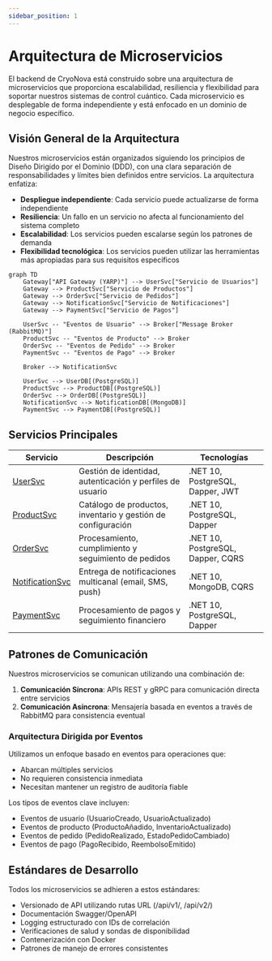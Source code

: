```yaml
---
sidebar_position: 1
---
```


# Arquitectura de Microservicios

El backend de CryoNova está construido sobre una arquitectura de microservicios que proporciona escalabilidad, resiliencia y flexibilidad para soportar nuestros sistemas de control cuántico. Cada microservicio es desplegable de forma independiente y está enfocado en un dominio de negocio específico.

## Visión General de la Arquitectura

Nuestros microservicios están organizados siguiendo los principios de Diseño Dirigido por el Dominio (DDD), con una clara separación de responsabilidades y límites bien definidos entre servicios. La arquitectura enfatiza:

- **Despliegue independiente**: Cada servicio puede actualizarse de forma independiente
- **Resiliencia**: Un fallo en un servicio no afecta al funcionamiento del sistema completo
- **Escalabilidad**: Los servicios pueden escalarse según los patrones de demanda
- **Flexibilidad tecnológica**: Los servicios pueden utilizar las herramientas más apropiadas para sus requisitos específicos

```mermaid
graph TD
    Gateway["API Gateway (YARP)"] --> UserSvc["Servicio de Usuarios"]
    Gateway --> ProductSvc["Servicio de Productos"]
    Gateway --> OrderSvc["Servicio de Pedidos"]
    Gateway --> NotificationSvc["Servicio de Notificaciones"]
    Gateway --> PaymentSvc["Servicio de Pagos"]
    
    UserSvc -- "Eventos de Usuario" --> Broker["Message Broker (RabbitMQ)"]
    ProductSvc -- "Eventos de Producto" --> Broker
    OrderSvc -- "Eventos de Pedido" --> Broker
    PaymentSvc -- "Eventos de Pago" --> Broker
    
    Broker --> NotificationSvc
    
    UserSvc --> UserDB[(PostgreSQL)]
    ProductSvc --> ProductDB[(PostgreSQL)]
    OrderSvc --> OrderDB[(PostgreSQL)]
    NotificationSvc --> NotificationDB[(MongoDB)]
    PaymentSvc --> PaymentDB[(PostgreSQL)]
```

## Servicios Principales

| Servicio | Descripción | Tecnologías |
|---------|-------------|--------------|
| [UserSvc](./user-service) | Gestión de identidad, autenticación y perfiles de usuario | .NET 10, PostgreSQL, Dapper, JWT |
| [ProductSvc](./product-service) | Catálogo de productos, inventario y gestión de configuración | .NET 10, PostgreSQL, Dapper |
| [OrderSvc](./order-service) | Procesamiento, cumplimiento y seguimiento de pedidos | .NET 10, PostgreSQL, Dapper, CQRS |
| [NotificationSvc](./notification-service) | Entrega de notificaciones multicanal (email, SMS, push) | .NET 10, MongoDB, CQRS |
| [PaymentSvc](./payment-service) | Procesamiento de pagos y seguimiento financiero | .NET 10, PostgreSQL, Dapper |

## Patrones de Comunicación

Nuestros microservicios se comunican utilizando una combinación de:

1. **Comunicación Síncrona**: APIs REST y gRPC para comunicación directa entre servicios
2. **Comunicación Asíncrona**: Mensajería basada en eventos a través de RabbitMQ para consistencia eventual

### Arquitectura Dirigida por Eventos

Utilizamos un enfoque basado en eventos para operaciones que:
- Abarcan múltiples servicios
- No requieren consistencia inmediata
- Necesitan mantener un registro de auditoría fiable

Los tipos de eventos clave incluyen:
- Eventos de usuario (UsuarioCreado, UsuarioActualizado)
- Eventos de producto (ProductoAñadido, InventarioActualizado)
- Eventos de pedido (PedidoRealizado, EstadoPedidoCambiado)
- Eventos de pago (PagoRecibido, ReembolsoEmitido)

## Estándares de Desarrollo

Todos los microservicios se adhieren a estos estándares:
- Versionado de API utilizando rutas URL (/api/v1/, /api/v2/)
- Documentación Swagger/OpenAPI
- Logging estructurado con IDs de correlación
- Verificaciones de salud y sondas de disponibilidad
- Contenerización con Docker
- Patrones de manejo de errores consistentes 